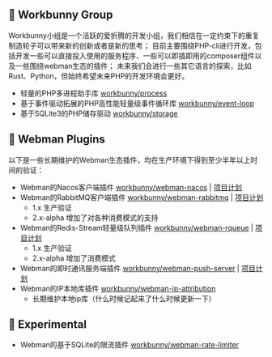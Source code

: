 <!--<p align="center"><img width="150px" src="https://chaz6chez.cn/images/workbunny-logo.png" alt="workbunny"></p>-->

## 🐰 Workbunny Group
Workbunny小组是一个活跃的爱折腾的开发小组，我们相信在一定约束下的重复制造轮子可以带来新的创新或者是新的思考；
目前主要围绕PHP-cli进行开发，包括开发一些可以直接投入使用的服务程序、一些可以即插即用的composer组件以及一些围绕webman生态的插件；
未来我们会进行一些其它语言的探索，比如Rust、Python，但始终希望未来PHP的开发环境会更好。

- 轻量的PHP多进程助手库 [workbunny/process](https://github.com/workbunny/process) 
- 基于事件驱动拓展的PHP高性能轻量级事件循环库 [workbunny/event-loop](https://github.com/workbunny/event-loop)
- 基于SQLite3的PHP储存驱动 [workbunny/storage](https://github.com/workbunny/storage)

## 🐰 Webman Plugins
以下是一些长期维护的Webman生态插件，均在生产环境下得到至少半年以上时间的验证：

- Webman的Nacos客户端插件 [workbunny/webman-nacos](https://github.com/workbunny/webman-nacos) | [项目计划](https://github.com/orgs/workbunny/projects/5)
- Webman的RabbitMQ客户端插件 [workbunny/webman-rabbitmq](https://github.com/workbunny/webman-rabbitmq) | [项目计划](https://github.com/orgs/workbunny/projects/4)
  - 1.x 生产验证
  - 2.x-alpha 增加了对各种消费模式的支持
- Webman的Redis-Stream轻量级队列插件 [workbunny/webman-rqueue](https://github.com/workbunny/webman-rqueue) | [项目计划](https://github.com/orgs/workbunny/projects/3) 
  - 1.x 生产验证
  - 2.x-alpha 增加了消费模式
- Webman的即时通讯服务端插件 [workbunny/webman-push-server](https://github.com/workbunny/webman-push-server) | [项目计划](https://github.com/orgs/workbunny/projects/6) 
- Webman的IP本地库插件 [workbunny/webman-ip-attribution](https://github.com/workbunny/webman-ip-attribution)
  - 长期维护本地ip库（什么时候记起来了什么时候更新一下）

## 🐰 Experimental 
- Webman的基于SQLite的限流插件 [workbunny/webman-rate-limiter](https://github.com/workbunny/webman--rate-limiter)
